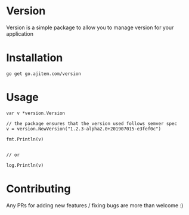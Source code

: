 # Version

Version is a simple package to allow you to manage version for your application

# Installation

``` 
go get go.ajitem.com/version
```

# Usage

```
var v *version.Version

// the package ensures that the version used follows semver spec
v = version.NewVersion("1.2.3-alpha2.0+201907015-e3fef0c")

fmt.Println(v)


// or 

log.Println(v)
```

# Contributing

Any PRs for adding new features / fixing bugs are more than welcome :)